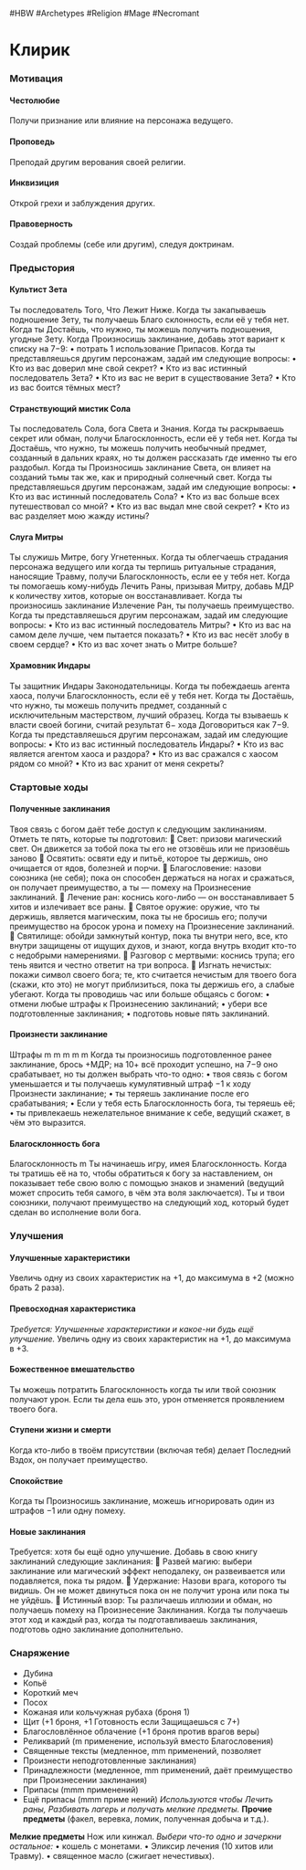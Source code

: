 #HBW #Archetypes #Religion #Mage #Necromant 
# Клирик

### Мотивация

#### Честолюбие 
Получи признание или влияние на персонажа ведущего. 

#### Проповедь 
Преподай другим верования своей религии. 

#### Инквизиция
Открой грехи и заблуждения других. 

#### Правоверность 
Создай проблемы (себе или другим), следуя доктринам.

### Предыстория

#### Культист Зета 
Ты последователь Того, Что Лежит Ниже. Когда ты закапываешь подношение Зету, ты получаешь Благо склонность, если её у тебя нет. 
Когда ты Достаёшь, что нужно, ты можешь получить подношения, угодные Зету. Когда Произносишь заклинание, добавь этот вариант к списку на 7−9: 
• потрать 1 использование Припасов. 
Когда ты представляешься другим персонажам, задай им следующие вопросы: 
• Кто из вас доверил мне свой секрет? 
• Кто из вас истинный последователь Зета? 
• Кто из вас не верит в существование Зета? 
• Кто из вас боится тёмных мест?

#### **Странствующий мистик Сола** 
Ты последователь Сола, бога Света и Знания. Когда ты раскрываешь секрет или обман, получи Благосклонность, если её у тебя нет. 
Когда ты Достаёшь, что нужно, ты можешь получить необычный предмет, созданный в дальних краях, но ты должен рассказать где именно ты его раздобыл. 
Когда ты Произносишь заклинание Света, он влияет на созданий тьмы так же, как и природный солнечный свет. 
Когда ты представляешься другим персонажам, задай им следующие вопросы: 
• Кто из вас истинный последователь Сола? 
• Кто из вас больше всех путешествовал со мной? 
• Кто из вас выдал мне свой секрет? 
• Кто из вас разделяет мою жажду истины?

#### Слуга Митры 
Ты служишь Митре, богу Угнетенных. Когда ты облегчаешь страдания персонажа ведущего или когда ты терпишь ритуальные страдания, наносящие Травму, получи Благосклонность, если ее у тебя нет. 
Когда ты помогаешь кому-нибудь Лечить Раны, призывая Митру, добавь МДР к количеству хитов, которые он восстанавливает. Когда ты произносишь заклинание Излечение Ран, ты получаешь преимущество. 
Когда ты представляешься другим персонажам, задай им следующие вопросы: 
• Кто из вас истинный последователь Митры? 
• Кто из вас на самом деле лучше, чем пытается показать? 
• Кто из вас несёт злобу в своем сердце? 
• Кто из вас хочет знать о Митре больше?

#### Храмовник Индары 
Ты защитник Индары Законодательницы. Когда ты побеждаешь агента хаоса, получи Благосклонность, если её у тебя нет. 
Когда ты Достаёшь, что нужно, ты можешь получить предмет, созданный с исключительным мастерством, лучший образец. 
Когда ты взываешь к власти своей богини, считай результат 6− хода Договориться как 7−9. 
Когда ты представляешься другим персонажам, задай им следующие вопросы: 
• Кто из вас истинный последователь Индары? 
• Кто из вас является агентом хаоса и раздора? 
• Кто из вас сражался с хаосом рядом со мной? 
• Кто из вас хранит от меня секреты?

### Стартовые ходы

#### Полученные заклинания 
Твоя связь с богом даёт тебе доступ к следующим заклинаниям. Отметь те пять, которые ты подготовил: 
 Свет: призови магический свет. Он движется за тобой пока ты его не отзовёшь или не призовёшь заново 
 Освятить: освяти еду и питьё, которое ты держишь, оно очищается от ядов, болезней и порчи. 
 Благословение: назови союзника (не себя); пока он способен держаться на ногах и сражаться, он получает преимущество, а ты — помеху на Произнесение заклинаний. 
 Лечение ран: коснись кого-либо — он восстанавливает 5 хитов и излечивает все раны. 
 Святое оружие: оружие, что ты держишь, является магическим, пока ты не бросишь его; получи преимущество на бросок урона и помеху на Произнесение заклинаний. 
 Святилище: обойди замкнутый контур, пока ты внутри него, все, кто внутри защищены от ищущих духов, и знают, когда внутрь входит кто-то с недобрыми намерениями. 
 Разговор с мертвыми: коснись трупа; его тень явится и честно ответит на три вопроса. 
 Изгнать нечистых: покажи символ своего бога; те, кто считается нечистым для твоего бога (скажи, кто это) не могут приблизиться, пока ты держишь его, а слабые убегают. 
Когда ты проводишь час или больше общаясь с богом: 
• отмени любые штрафы к Произнесению заклинаний; 
• убери все подготовленные заклинания; 
• подготовь новые пять заклинаний.

#### Произнести заклинание 
Штрафы m m m m m 
Когда ты произносишь подготовленное ранее заклинание, брось +МДР; на 10+ всё проходит успешно, на 7−9 оно срабатывает, но ты должен выбрать что-то одно: 
• твоя связь с богом уменьшается и ты получаешь кумулятивный штраф −1 к ходу Произнести заклинание; 
• ты теряешь заклинание после его срабатывания; 
• Если у тебя есть Благосклонность бога, ты теряешь её; 
• ты привлекаешь нежелательное внимание к себе, ведущий скажет, в чём это выразится.

#### Благосклонность бога 
Благосклонность m 
Ты начинаешь игру, имея Благосклонность. Когда ты тратишь её на то, чтобы обратиться к богу за наставлением, он показывает тебе свою волю с помощью знаков и знамений (ведущий может спросить тебя самого, в чём эта воля заключается). Ты и твои союзники, получают преимущество на следующий ход, который будет сделан во исполнение воли бога.

### Улучшения

#### Улучшенные характеристики 
Увеличь одну из своих характеристик на +1, до максимума в +2 (можно брать 2 раза).

#### Превосходная характеристика 
*Требуется: Улучшенные характеристики и какое-ни будь ещё улучшение.* 
Увеличь одну из своих характеристик на +1, до максимума в +3.

#### Божественное вмешательство 
Ты можешь потратить Благосклонность когда ты или твой союзник получают урон. Если ты дела ешь это, урон отменяется проявлением твоего бога. 

#### Ступени жизни и смерти 
Когда кто-либо в твоём присутствии (включая тебя) делает Последний Вздох, он получает преимущество. 

#### Спокойствие 
Когда ты Произносишь заклинание, можешь игнорировать один из штрафов −1 или одну помеху.

#### Новые заклинания 
Требуется: хотя бы ещё одно улучшение. Добавь в свою книгу заклинаний следующие заклинания: 
 Развей магию: выбери заклинание или магический эффект неподалеку, он развеивается или подавляется, пока ты рядом. 
 Удержание: Назови врага, которого ты видишь. Он не может двинуться пока он не получит урона или пока ты не уйдёшь. 
 Истинный взор: Ты различаешь иллюзии и обман, но получаешь помеху на Произнесение Заклинания. 
Когда ты получаешь этот ход и каждый раз, когда ты подготавливаешь заклинания, подготовь одно заклинание дополнительно.

### Снаряжение

- Дубина 
- Копьё 
- Короткий меч 
- Посох 
- Кожаная или кольчужная рубаха (броня 1) 
- Щит (+1 броня, +1 Готовность если Защищаешься с 7+) 
- Благословлённое облачение (+1 броня против врагов веры) 
- Реликварий (m применение, используй вместо Благословения) 
- Священные тексты (медленное, mm применений, позволяет 
- Произнести неподготовленные заклинания) 
- Принадлежности (медленное, mm применений, даёт преимущество при Произнесении заклинания)
- Припасы (mmm применений) 
- Ещё припасы (mmm приме нений)
*Используются чтобы Лечить раны, Разбивать лагерь и получать мелкие предметы.*
**Прочие предметы** (факел, веревка, ломик, полученная добыча и т.д.).

**Мелкие предметы**
Нож или кинжал. 
*Выбери что-то одно и зачеркни остальное:* 
• кошель с монетами. 
• Эликсир лечения (10 хитов или Травму). 
• священное масло (сжигает нечестивых).